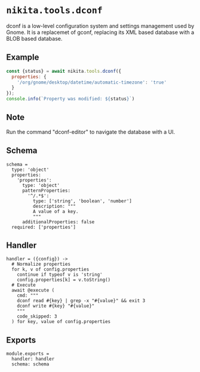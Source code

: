 
# `nikita.tools.dconf`

dconf is a low-level configuration system and settings management used by
Gnome. It is a replacemet of gconf, replacing its XML based database with a
BLOB based database.

## Example

```js
const {status} = await nikita.tools.dconf({
  properties: {
    '/org/gnome/desktop/datetime/automatic-timezone': 'true'
  }
});
console.info(`Property was modified: ${status}`)
```

## Note

Run the command "dconf-editor" to navigate the database with a UI.

## Schema

    schema =
      type: 'object'
      properties:
        'properties':
          type: 'object'
          patternProperties:
            '^/.*$':
              type: ['string', 'boolean', 'number']
              description: """
              A value of a key.
              """
          additionalProperties: false
      required: ['properties']

## Handler

    handler = ({config}) ->
      # Normalize properties
      for k, v of config.properties
        continue if typeof v is 'string'
        config.properties[k] = v.toString()
      # Execute
      await @execute (
        cmd: """
        dconf read #{key} | grep -x "#{value}" && exit 3
        dconf write #{key} "#{value}"
        """
        code_skipped: 3
      ) for key, value of config.properties

## Exports

    module.exports =
      handler: handler
      schema: schema

